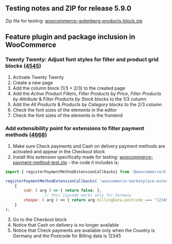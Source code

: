 ## Testing notes and ZIP for release 5.9.0

Zip file for testing: [woocommerce-gutenberg-products-block.zip](https://github.com/woocommerce/woocommerce-gutenberg-products-block/files/7154664/woocommerce-gutenberg-products-block.zip)

## Feature plugin and package inclusion in WooCommerce

### Twenty Twenty: Adjust font styles for filter and product grid blocks ([4545](https://github.com/woocommerce/woocommerce-gutenberg-products-block/pull/4545))

1. Activate Twenty Twenty
2. Create a new page
3. Add the column block (1/3 + 2/3) to the created page
4. Add the _Active Product Filters_, _Filter Products by Price_, _Filter Products by Attribute_ & _Filter Products by Stock_ blocks to the 1/3 column
5. Add the _All Products_ & _Products by Category_ blocks to the 2/3 column
6. Check the font sizes of the elements in the editor
7. Check the font sizes of the elements in the frontend

### Add extensibility point for extensions to filter payment methods ([4668](https://github.com/woocommerce/woocommerce-gutenberg-products-block/pull/4668))

1. Make sure Check payments and Cash on delivery payment methods are activated and appear in the Checkout block
2. Install this extension specifically made for testing: [woocommerce-payment-method-test.zip](https://github.com/woocommerce/woocommerce-gutenberg-products-block/files/7154980/woocommerce-payment-method-test.zip) - the code it includes is:
```js
import { registerPaymentMethodExtensionCallbacks} from '@woocommerce/blocks-registry';

registerPaymentMethodExtensionCallbacks( 'woocommerce-marketplace-extension',
	{
		cod: ( arg ) => { return false; },
                 // this zipcode works only for Germany
		cheque: ( arg ) => { return arg.billingData.postcode === "12345";}
	}
);
```
3. Go to the Checkout block
4. Notice that Cash on delivery is no longer available
5. Notice that Check payments are available only when the Country is Germany and the Postcode for Billing data is 12345
